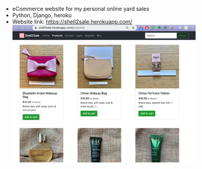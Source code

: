 * eCommerce website for my personal online yard sales
* Python, Django, heroku
* Website link: https://shell2sale.herokuapp.com/
![Readme image](https://github.com/shell845/shell2sale_eCommerce/blob/master/shell2sale.png)

